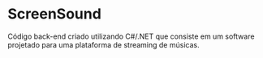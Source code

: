 # ScreenSound
Código back-end criado utilizando C#/.NET que consiste em um software projetado para uma plataforma de streaming de músicas.
